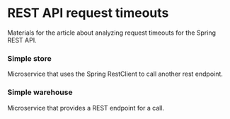 # REST API request timeouts
Materials for the article about analyzing request timeouts for the Spring REST API.

### Simple store
Microservice that uses the Spring RestClient to call another rest endpoint.

### Simple warehouse
Microservice that provides a REST endpoint for a call.

